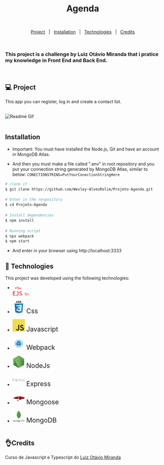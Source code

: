  <h1 align="center"><strong> Agenda</strong></h1>

<br>
<p align="center">
  <a href="#-project">Project</a>
  &nbsp;&nbsp;|&nbsp;&nbsp;
  <a href="#installation">Installation</a>
  &nbsp;&nbsp;|&nbsp;&nbsp;
  <a href="#-technologies">Technologies</a>
  &nbsp;&nbsp;|&nbsp;&nbsp;
  <a href="#ok_handcredits">Credits</a>
</p>

<br>

### This project is a challenge by Luiz Otávio Miranda that i pratice my knowledge in Front End and Back End.

<br>

## 💻 Project

<p>This app you can register, log in and create a contact list.</p>

<br>
<img src="./readme.gif" alt="Readme Gif">
<br>
<br>

## Installation

- Important: You must have installed the Node.js, Git and have an account in MongoDB Atlas.

- And then you must make a file called ".env" in root repository and you put your connection string generated by MongoDB Atlas, similar to below: `CONECTIONSTRING=PutYourConectionStringHere`

```bash
# clone it
$ git clone https://github.com/Wesley-AlvesRolim/Projeto-Agenda.git

# Enter in the respository
$ cd Projeto-Agenda

# Install dependencies
$ npm install

# Running script
$ npx webpack
$ npm start
```

- And enter in your browser using http://localhost:3333

## 🚀 Technologies

This project was developed using the following technologies:

- <code><span style="font-size: 100%; color: red;"> &lt;%= <span style="font-size: 150%;">EJS</span> %&gt; </span></code>

- <code><img height="40" src="https://raw.githubusercontent.com/github/explore/80688e429a7d4ef2fca1e82350fe8e3517d3494d/topics/css/css.png"></code><span style="font-size: 150%; margin: 5px;">Css</span>

- <code><img height="40" src="https://raw.githubusercontent.com/github/explore/80688e429a7d4ef2fca1e82350fe8e3517d3494d/topics/javascript/javascript.png"></code><span style="font-size: 150%; margin: 5px;">Javascript</span>

- <code><img height="40" src="https://raw.githubusercontent.com/github/explore/80688e429a7d4ef2fca1e82350fe8e3517d3494d/topics/webpack/webpack.png"></code><span style="font-size: 150%; margin: 5px;">Webpack</span>

- <code><img height="40" src="https://raw.githubusercontent.com/github/explore/80688e429a7d4ef2fca1e82350fe8e3517d3494d/topics/nodejs/nodejs.png"></code><span style="font-size: 150%; margin: 5px;">NodeJs</span>

- <code><img height="40" src="https://raw.githubusercontent.com/github/explore/80688e429a7d4ef2fca1e82350fe8e3517d3494d/topics/express/express.png"></code><span style="font-size: 150%; margin: 5px;">Express</span>

- <code><img height="40" src="https://raw.githubusercontent.com/github/explore/80688e429a7d4ef2fca1e82350fe8e3517d3494d/topics/mongoose/mongoose.png"></code><span style="font-size: 150%; margin: 5px;">Mongoose</span>

- <code><img height="40" src="https://raw.githubusercontent.com/devicons/devicon/master/icons/mongodb/mongodb-original-wordmark.svg"></code><span style="font-size: 150%; margin: 5px;">MongoDB</span> <br> <br>

## :ok_hand:Credits

Curso de Javascript e Typescript do [Luiz Otávio Miranda](https://www.udemy.com/user/luiz-otavio-miranda/)
